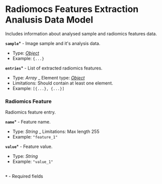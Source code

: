 # Radiomocs Features Extraction Analusis Data Model
Includes information about analysed sample and radiomics features data.

**`sample`*** - Image sample and it's analysis data.
- Type: [_Object_](./api-models-base-sample.md)
- Example: `{...}`

**`entries`*** - List of extracted radiomics features.
- Type: _Array_
_ Element type: [_Object_](#radiomics-feature)
- Limitations: Should contain at least one element.
- Example: `[{...}, {...}]`


### Radiomics Feature
Radiomics feature entry.

**`name`*** - Feature name.
- Type: _String_
_ Limitations: Max length 255
- Example: `"feature_1"`

**`value`*** - Feature value.
- Type: _String_
- Example: `"value_1"`


##
**`*`** - Required fields
